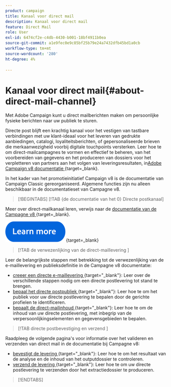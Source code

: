 ```yaml
---
product: campaign
title: Kanaal voor direct mail
description: Kanaal voor direct mail
feature: Direct Mail
role: User
exl-id: 6474cf2e-c4db-4430-b001-18bf4911b0ea
source-git-commit: a1e9fec0e9c85bf25b79e24a7432dfb45bd1a0cb
workflow-type: tm+mt
source-wordcount: '280'
ht-degree: 4%

---
```



# Kanaal voor direct mail{#about-direct-mail-channel}

Met Adobe Campaign kunt u direct mailberichten maken om persoonlijke fysieke berichten naar uw publiek te sturen.

Directe post blijft een krachtig kanaal voor het vestigen van tastbare verbindingen met uw klant-ideaal voor het leveren van gedrukte aanbiedingen, catalogi, loyaliteitsberichten, of gepersonaliseerde brieven die merkaanwezigheid voorbij digitale touchpoints versterken. Leer hoe te om direct-mailcampagnes te vormen en effectief te beheren, van het voorbereiden van gegevens en het produceren van dossiers voor het verpletteren van partners aan het volgen van leveringsresultaten, in [&#x200B; Adobe Campaign v8 documentatie &#x200B;](https://experienceleague.adobe.com/docs/campaign/campaign-v8/send/direct-mail.html){target=_blank}.

In het kader van het promotieinitiatief Campaign v8 is de documentatie van Campaign Classic gereorganiseerd. Algemene functies zijn nu alleen beschikbaar in de documentatieset van Campagne v8.

>[!BEGINTABS]
>[!TAB {de documentatie van het 0} Directe postkanaal]  

Meer over direct-mailkanaal leren, verwijs naar de [&#x200B; documentatie van de Campagne v8 &#x200B;](https://experienceleague.adobe.com/docs/campaign/campaign-v8/send/direct-mail.html){target=_blank}.


[![afbeelding](../../assets/do-not-localize/learn-more-button.svg)](https://experienceleague.adobe.com/docs/campaign/campaign-v8/send/direct-mail.html){target=_blank}


>[!TAB  de verwezenlijking van de direct-maillevering ]

Leer de belangrijkste stappen met betrekking tot de verwezenlijking van de e-maillevering en publieksdefinitie in de Campagne v8 documentatie:

* [&#x200B; creeer een directe e-maillevering &#x200B;](https://experienceleague.adobe.com/docs/campaign/campaign-v8/send/direct-mail.html#creating-a-direct-mail-delivery){target="_blank"}: Leer over de verschillende stappen nodig om een directe postlevering tot stand te brengen.
* [&#x200B; bepaal het directe postpubliek &#x200B;](https://experienceleague.adobe.com/docs/campaign/campaign-v8/send/direct-mail.html#creating-a-direct-mail-delivery#defining-the-direct-mail-audience){target="_blank"}: Leer hoe te om het publiek voor uw directe postlevering te bepalen door de gerichte profielen te identificeren.
* [&#x200B; bepaalt de direct-mailinhoud &#x200B;](https://experienceleague.adobe.com/docs/campaign/campaign-v8/send/direct-mail.html#creating-a-direct-mail-delivery#defining-the-direct-mail-content){target="_blank"}: Leer hoe te om de inhoud van uw directe postlevering, met inbegrip van de verpersoonlijkingselementen en gegevensgebieden te bepalen.

>[!TAB  directe postbevestiging en verzend ]

Raadpleeg de volgende pagina&#39;s voor informatie over het valideren en verzenden van direct mail in de documentatie bij Campagne v8:

* [&#x200B; bevestigt de levering &#x200B;](https://experienceleague.adobe.com/docs/campaign/campaign-v8/send/direct-mail.html#creating-a-direct-mail-delivery#defining-the-direct-mail-content){target="_blank"}: Leer hoe te om het resultaat van de analyse en de inhoud van het outputdossier te controleren.
* [&#x200B; verzend de levering &#x200B;](https://experienceleague.adobe.com/docs/campaign/campaign-v8/send/direct-mail.html#creating-a-direct-mail-delivery#defining-the-direct-mail-content){target="_blank"}: Leer hoe te om uw directe postlevering te verzenden door het extractiedossier te produceren.



>[!ENDTABS]